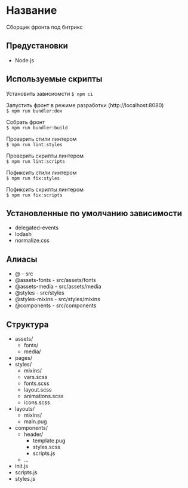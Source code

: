 # Название
Сборщик фронта под битрикс

## Предустановки
- Node.js

## Используемые скрипты
Установить зависиомсти
`$ npm ci`

Запустить фронт в режиме разработки (http://localhost:8080)  
`$ npm run bundler:dev`
 
Собрать фронт  
`$ npm run bundler:build`

Проверить стили линтером  
`$ npm run lint:styles`

Проверить скрипты линтером  
`$ npm run lint:scripts`

Пофиксить стили линтером  
`$ npm run fix:styles`

Пофиксить скрипты линтером  
`$ npm run fix:scripts`

## Установленные по умолчанию зависимости
- delegated-events
- lodash
- normalize.css

## Алиасы
- @ - src
- @assets-fonts - src/assets/fonts
- @assets-media - src/assets/media
- @styles - src/styles
- @styles-mixins - src/styles/mixins
- @components - src/components

## Структура
- assets/
    - fonts/
    - media/
- pages/
- styles/
    - mixins/
    - vars.scss
    - fonts.scss
    - layout.scss
    - animations.scss
    - icons.scss
- layouts/
    - mixins/
    - main.pug
- components/
    - header/
        - template.pug
        - styles.scss
        - scripts.js
    - ...
- init.js 
- scripts.js
- styles.js
